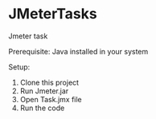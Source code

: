 # JMeterTasks
Jmeter task

Prerequisite:
Java installed in your system

Setup:
1. Clone this project
2. Run Jmeter.jar
3. Open Task.jmx file
4. Run the code
